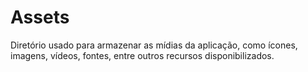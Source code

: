 # Assets

Diretório usado para armazenar as mídias da aplicação, como ícones, imagens,
vídeos, fontes, entre outros recursos disponibilizados.
